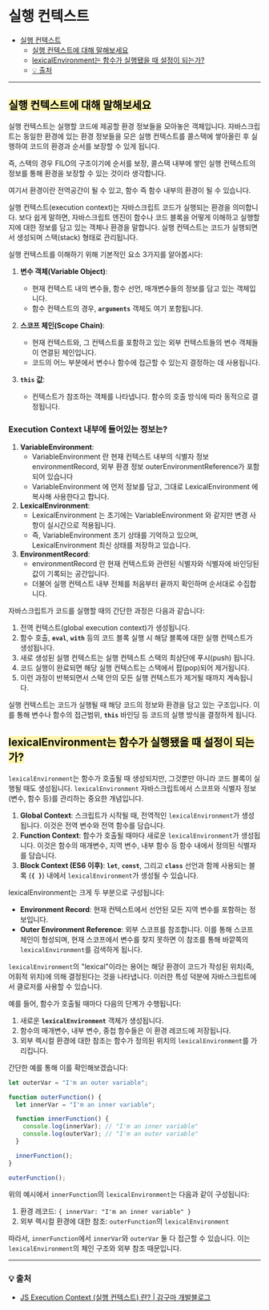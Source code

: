 # 실행 컨텍스트

- [실행 컨텍스트](#실행-컨텍스트)
  - [실행 컨텍스트에 대해 말해보세요](#실행-컨텍스트에-대해-말해보세요)
  - [lexicalEnvironment는 함수가 실행됐을 때 설정이 되는가?](#lexicalEnvironment는-함수가-실행됐을-때-설정이-되는가)
  - [💡 출처](#-출처)

---
## <span style='background-color: #fff5b1; color: black'>실행 컨텍스트에 대해 말해보세요</span>
실행 컨텍스트는 실행할 코드에 제공할 환경 정보들을 모아놓은 객체입니다. 자바스크립트는 동일한 환경에 있는 환경 정보들을 모은 실행 컨텍스트를 콜스택에 쌓아올린 후 실행하여 코드의 환경과 순서를 보장할 수 있게 됩니다.

즉, 스택의 경우 FILO의 구조이기에 순서를 보장, 콜스택 내부에 쌓인 실행 컨텍스트의 정보를 통해 환경을 보장할 수 있는 것이라 생각합니다.

여기서 환경이란 전역공간이 될 수 있고, 함수 즉 함수 내부의 환경이 될 수 있습니다.

실행 컨텍스트(execution context)는 자바스크립트 코드가 실행되는 환경을 의미합니다. 보다 쉽게 말하면, 자바스크립트 엔진이 함수나 코드 블록을 어떻게 이해하고 실행할지에 대한 정보를 담고 있는 객체나 환경을 말합니다. 실행 컨텍스트는 코드가 실행되면서 생성되며 스택(stack) 형태로 관리됩니다.

실행 컨텍스트를 이해하기 위해 기본적인 요소 3가지를 알아봅시다:

1. **변수 객체(Variable Object)**:
    - 현재 컨텍스트 내의 변수들, 함수 선언, 매개변수들의 정보를 담고 있는 객체입니다.
    - 함수 컨텍스트의 경우, **`arguments`** 객체도 여기 포함됩니다.

2. **스코프 체인(Scope Chain)**:
    - 현재 컨텍스트와, 그 컨텍스트를 포함하고 있는 외부 컨텍스트들의 변수 객체들이 연결된 체인입니다.
    - 코드의 어느 부분에서 변수나 함수에 접근할 수 있는지 결정하는 데 사용됩니다.
3. **`this` 값**:
    - 컨텍스트가 참조하는 객체를 나타냅니다. 함수의 호출 방식에 따라 동적으로 결정됩니다.

### Execution Context 내부에 들어있는 정보는?
1. **VariableEnvironment**:
    - VariableEnvironment 란 현재 컨텍스트 내부의 식별자 정보 environmentRecord, 외부 환경 정보 outerEnvironmentReference가 포함되어 있습니다
    - VariableEnvironment 에 먼저 정보를 담고, 그대로 LexicalEnvironment 에 복사해 사용한다고 합니다.
1. **LexicalEnvironment**:
    - LexicalEnvironment 는 초기에는 VariableEnvironment 와 같지만 변경 사항이 실시간으로 적용됩니다.
    - 즉, VariableEnvironment 초기 상태를 기억하고 있으며, LexicalEnvironment 최신 상태를 저장하고 있습니다.
1. **EnvironmentRecord**:
    - environmentRecord 란 현재 컨텍스트와 관련된 식별자와 식별자에 바인딩된 값이 기록되는 공간입니다.
    - 더불어 실행 컨텍스트 내부 전체를 처음부터 끝까지 확인하며 순서대로 수집합니다.

자바스크립트가 코드를 실행할 때의 간단한 과정은 다음과 같습니다:

1. 전역 컨텍스트(global execution context)가 생성됩니다.
2. 함수 호출, **`eval`**, **`with`** 등의 코드 블록 실행 시 해당 블록에 대한 실행 컨텍스트가 생성됩니다.
3. 새로 생성된 실행 컨텍스트는 실행 컨텍스트 스택의 최상단에 푸시(push) 됩니다.
4. 코드 실행이 완료되면 해당 실행 컨텍스트는 스택에서 팝(pop)되어 제거됩니다.
5. 이런 과정이 반복되면서 스택 안의 모든 실행 컨텍스트가 제거될 때까지 계속됩니다.

실행 컨텍스트는 코드가 실행될 때 해당 코드의 정보와 환경을 담고 있는 구조입니다. 이를 통해 변수나 함수의 접근범위, **`this`** 바인딩 등 코드의 실행 방식을 결정하게 됩니다.

## <span style='background-color: #fff5b1; color: black'>lexicalEnvironment는 함수가 실행됐을 때 설정이 되는가?</span>
`lexicalEnvironment`는 함수가 호출될 때 생성되지만, 그것뿐만 아니라 코드 블록이 실행될 때도 생성됩니다. `lexicalEnvironment` 자바스크립트에서 스코프와 식별자 정보(변수, 함수 등)를 관리하는 중요한 개념입니다.

1. **Global Context**: 스크립트가 시작될 때, 전역적인 `lexicalEnvironment`가 생성됩니다. 이것은 전역 변수와 전역 함수를 담습니다.
2. **Function Context**: 함수가 호출될 때마다 새로운 `lexicalEnvironment`가 생성됩니다. 이것은 함수의 매개변수, 지역 변수, 내부 함수 등 함수 내에서 정의된 식별자를 담습니다.
3. **Block Context (ES6 이후)**: **`let`**, **`const`**, 그리고 **`class`** 선언과 함께 사용되는 블록 (**`{ }`**) 내에서 `lexicalEnvironment`가 생성될 수 있습니다.

lexicalEnvironment는 크게 두 부분으로 구성됩니다:

- **Environment Record**: 현재 컨텍스트에서 선언된 모든 지역 변수를 포함하는 정보입니다.
- **Outer Environment Reference**: 외부 스코프를 참조합니다. 이를 통해 스코프 체인이 형성되며, 현재 스코프에서 변수를 찾지 못하면 이 참조를 통해 바깥쪽의 `lexicalEnvironment`를 검색하게 됩니다.

`lexicalEnvironment`의 "lexical"이라는 용어는 해당 환경이 코드가 작성된 위치(즉, 어휘적 위치)에 의해 결정된다는 것을 나타냅니다. 이러한 특성 덕분에 자바스크립트에서 클로저를 사용할 수 있습니다.

예를 들어, 함수가 호출될 때마다 다음의 단계가 수행됩니다:

1. 새로운 **`lexicalEnvironment`** 객체가 생성됩니다.
2. 함수의 매개변수, 내부 변수, 중첩 함수들은 이 환경 레코드에 저장됩니다.
3. 외부 렉시컬 환경에 대한 참조는 함수가 정의된 위치의 `lexicalEnvironment`를 가리킵니다.

간단한 예를 통해 이를 확인해보겠습니다:

```jsx
let outerVar = "I'm an outer variable";

function outerFunction() {
  let innerVar = "I'm an inner variable";

  function innerFunction() {
    console.log(innerVar); // "I'm an inner variable"
    console.log(outerVar); // "I'm an outer variable"
  }

  innerFunction();
}

outerFunction();

```

위의 예시에서 `innerFunction`의 `lexicalEnvironment`는 다음과 같이 구성됩니다:

1. 환경 레코드: `{ innerVar: "I'm an inner variable" }`
2. 외부 렉시컬 환경에 대한 참조: `outerFunction`의 `lexicalEnvironment`

따라서, `innerFunction`에서 `innerVar`와 `outerVar` 둘 다 접근할 수 있습니다. 이는 `lexicalEnvironment`의 체인 구조와 외부 참조 때문입니다.

---
### 💡 출처
- [JS Execution Context (실행 컨텍스트) 란? | 감구마 개발블로그](https://gamguma.dev/post/2022/04/js_execution_context)